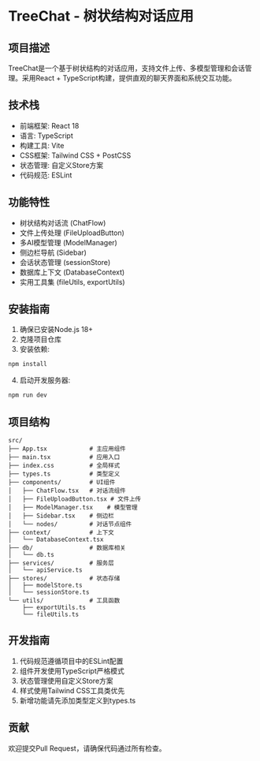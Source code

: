 # TreeChat - 树状结构对话应用

## 项目描述
TreeChat是一个基于树状结构的对话应用，支持文件上传、多模型管理和会话管理。采用React + TypeScript构建，提供直观的聊天界面和系统交互功能。

## 技术栈
- 前端框架: React 18
- 语言: TypeScript
- 构建工具: Vite
- CSS框架: Tailwind CSS + PostCSS
- 状态管理: 自定义Store方案
- 代码规范: ESLint

## 功能特性
- 树状结构对话流 (ChatFlow)
- 文件上传处理 (FileUploadButton)
- 多AI模型管理 (ModelManager)
- 侧边栏导航 (Sidebar)
- 会话状态管理 (sessionStore)
- 数据库上下文 (DatabaseContext)
- 实用工具集 (fileUtils, exportUtils)

## 安装指南
1. 确保已安装Node.js 18+
2. 克隆项目仓库
3. 安装依赖:
```bash
npm install
```
4. 启动开发服务器:
```bash
npm run dev
```

## 项目结构
```
src/
├── App.tsx            # 主应用组件
├── main.tsx           # 应用入口
├── index.css          # 全局样式
├── types.ts           # 类型定义
├── components/        # UI组件
│   ├── ChatFlow.tsx   # 对话流组件
│   ├── FileUploadButton.tsx # 文件上传
│   ├── ModelManager.tsx    # 模型管理
│   ├── Sidebar.tsx    # 侧边栏
│   └── nodes/         # 对话节点组件
├── context/           # 上下文
│   └── DatabaseContext.tsx
├── db/                # 数据库相关
│   └── db.ts
├── services/          # 服务层
│   └── apiService.ts
├── stores/            # 状态存储
│   ├── modelStore.ts
│   └── sessionStore.ts
└── utils/             # 工具函数
    ├── exportUtils.ts
    └── fileUtils.ts
```

## 开发指南
1. 代码规范遵循项目中的ESLint配置
2. 组件开发使用TypeScript严格模式
3. 状态管理使用自定义Store方案
4. 样式使用Tailwind CSS工具类优先
5. 新增功能请先添加类型定义到types.ts

## 贡献
欢迎提交Pull Request，请确保代码通过所有检查。